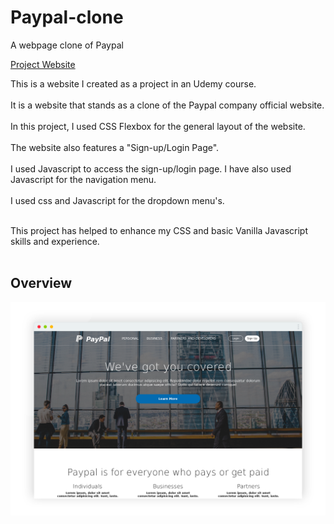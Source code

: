 # Paypal-clone
A webpage clone of Paypal

<a href="https://paypal-clone-atomdev.netlify.app/">
      Project Website
</a>

This is a website I created as a project in an Udemy course.<br><br>
It is a website that stands as a clone of the Paypal company official website.<br><br>
In this project, I used CSS Flexbox for the general layout of the website.<br><br>
The website also features a "Sign-up/Login Page".<br><br>
I used Javascript to access the sign-up/login page. I have also used Javascript for the navigation menu.<br><br>
I used css and Javascript for the dropdown menu's.<br><br>

This project has helped to enhance my CSS and basic Vanilla Javascript skills and experience.<br><br>

## Overview
![screenshot](https://github.com/ibktommy/Paypal-clone/blob/master/screenshot.png)
